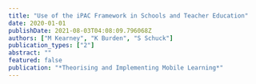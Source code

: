 ```yaml
---
title: "Use of the iPAC Framework in Schools and Teacher Education"
date: 2020-01-01
publishDate: 2021-08-03T04:08:09.796068Z
authors: ["M Kearney", "K Burden", "S Schuck"]
publication_types: ["2"]
abstract: ""
featured: false
publication: "*Theorising and Implementing Mobile Learning*"
---
```


